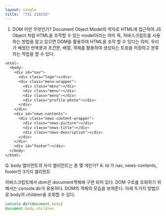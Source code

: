 ```yaml
---
layout: single
title:  "TIL 210228"
---
```


1. DOM 이란 무엇인가?
Document Object Model의 약자로 HTML에 접근하여 JS Object 처럼 HTML을 조작할 수 있는 model이라는 의미
즉, 자바스크립트를 사용하는 방법을 알고 있으면 DOM을 활용하여 HTML을 조작 할 수 있다는 의미. 우리가 배웠던 반복문과 조건문, 배열, 객체를 활용하여
생성되는 트윗을 저장하고 분류하는 작업을 할 수 있다.

```css
<html>
  <body>
    <div id="nav">
      <div class="logo"></div>
      <div class="menu-wrapper">
        <div class="menu"></div>
        <div class="menu"></div>
        <div class="menu"></div>
        <div class="profile-photo"></div>
      </div>
    </div>
    <div id="news-contents">
      <div class="news-content-wrapper">
        <div class="news-picture"></div>
        <div class="news-title"></div>
        <div class="news-description"></div>
      </div>
    </div>
    <div id="footer"></div>
  </body>
</html>
```


Q. body 엘리먼트의 자식 엘리먼트는 총 몇 개인가?
A: id 가 nav, news-contents, footer인 3가지 엘리먼트

자바스크립트에서 dom은 document객체에 구현 되어 있다.
DOM 구조를 조회하기 위해서는 console.dir가 유용하다. DOM의 객체의 모습을 보여준다.
아래 두가지 방법으로 body의 children을 조회할 수 있다.
 ```javascript
 console.dir(document.body)
 document.body.children
 ```

